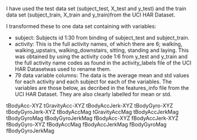 I have used the  test data set (subject_test, X_test and y_test) and the train data set (subject_train, X_train and y_train)from the UCI HAR Dataset.

I transformed these to one data set containing with variables:

- subject: 
   Subjects id 1:30 from binding of subject_test and subject_train.
- activity:
   This is the full activity names, of which there are 6; walking, walking_upstairs, walking_downstairs, sitting, standing and laying.
   This was obtained by using the activity code 1:6 from y_test and y_train and the full activity name codes as found in the activity_labels file of the UCI HAR Datasetwas used to rename them.
- 79 data variable columns: 
  The data is the average mean and std values for each activity and each subject for each of the variables.
  The variables are those below, as decribed in the features_info file from the UCI HAR Dataset. They are also clearly labelled for mean or std.

tBodyAcc-XYZ
tGravityAcc-XYZ
tBodyAccJerk-XYZ
tBodyGyro-XYZ
tBodyGyroJerk-XYZ
tBodyAccMag
tGravityAccMag
tBodyAccJerkMag
tBodyGyroMag
tBodyGyroJerkMag
fBodyAcc-XYZ
fBodyAccJerk-XYZ
fBodyGyro-XYZ
fBodyAccMag
fBodyAccJerkMag
fBodyGyroMag
fBodyGyroJerkMag

 